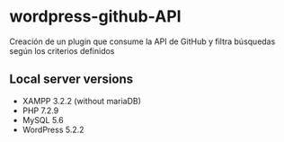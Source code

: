# wordpress-github-API
Creación de un plugin que consume la API de GitHub y filtra búsquedas según los criterios definidos

## Local server versions
- XAMPP 3.2.2 (without mariaDB)
- PHP 7.2.9
- MySQL 5.6
- WordPress 5.2.2
